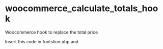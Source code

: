# woocommerce_calculate_totals_hook
Woocommerce hook to replace the total price


Insert this code in funtstion.php and 
